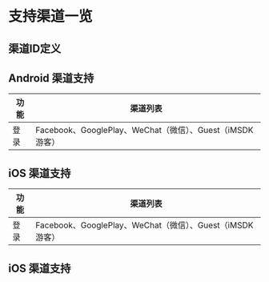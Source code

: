 # 支持渠道一览

## 渠道ID定义

## Android 渠道支持

| 功能 | 渠道列表 |
| -- | -- | 
| 登录 | Facebook、GooglePlay、WeChat（微信）、Guest（iMSDK游客） |


## iOS 渠道支持

| 功能 | 渠道列表 |
| -- | -- | 
| 登录 | Facebook、GooglePlay、WeChat（微信）、Guest（iMSDK游客） |


## iOS 渠道支持